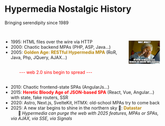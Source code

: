 # Hypermedia Nostalgic History
Bringing serendipity since 1989

<div style="display: flex; align-items: center; gap: 16px;">
  <div style="width: 80%;">
  <br />
    <ul style="list-style-type: disc; padding-left: 20px;">
      <li>1995: HTML files over the wire via HTTP</li>
      <li>2000: Chaotic backend MPAs (PHP, ASP, Java...)</li>
      <li>2005: <span style="color: #B8860B;font-weight: bold;">Golden Age: RESTful Hypermedia MPA</span> (RoR, Java, Php, JQuery, AJAX...)</li>
    </ul>
    <br />
    <span style="color: red;">&nbsp;&nbsp;&nbsp;&nbsp;&nbsp;&nbsp;&nbsp;&nbsp;&nbsp;&nbsp;&nbsp;&nbsp;--- web 2.0 sins begin to spread ---</span>
  </div>

  <img src="../assets/immortal-website.png" alt="Hypermedia history" style="width: 20%; display: block;" />
</div>
  <br />
<ul style="list-style-type: disc; padding-left: 20px;">
  <li>2010: Chaotic frontend-state SPAs (AngularJs...)</li>
  <li>2015: <span style="color: #FF0000;font-weight: bold;">Heretic Bloody Age of JSON-based SPA</span> (React, Vue, Angular...) with state, fake routers, SSR</li>
  <li>2020: Astro, Next.js, SvelteKit, HTMX: old-school MPAs try to come back</li>
  <li>2025: A new star begins to shine in the northern sky 🌟: <span style="color: #B8860B;font-weight: bold;">Datastar</span>
  <br/>&nbsp;&nbsp;&nbsp;&nbsp;&nbsp;&nbsp;🚀 <span style="font-style: italic;">Hypermedia can purge the web with 2025 features, MPAs or SPAs, via AJAX, via SSE, via Signals</span> </li>
</ul>




